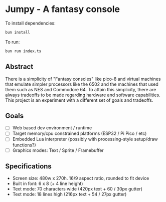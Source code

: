 # Jumpy - A fantasy console

To install dependencies:

```bash
bun install
```

To run:

```bash
bun run index.ts
```

## Abstract

There is a simplicity of "Fantasy consoles" like pico-8 and virtual machines
that emulate simpler processors like the 6502 and the machines that used them
such as NES and Commodore 64. To attain this simplicity, there are always
tradeoffs to be made regarding hardware and software capabilities. This project
is an experiment with a different set of goals and tradeoffs.

## Goals

- [ ] Web based dev environment / runtime
- [ ] Target memory/cpu constrained platforms (ESP32 / Pi Pico / etc)
- [ ] Embedded Lua interpreter (possibly with processing-style setup/draw functions?)
- [ ] Graphics modes: Text / Sprite / Framebuffer

## Specifications

-   Screen size: 480w x 270h. 16/9 aspect ratio, rounded to fit device
-   Built in font: 6 x 8 (+ 4 line height)
-   Text mode: 70 characters wide (420px text + 60 / 30px gutter)
-   Text mode: 18 lines high (216px text + 54 / 27px gutter)
